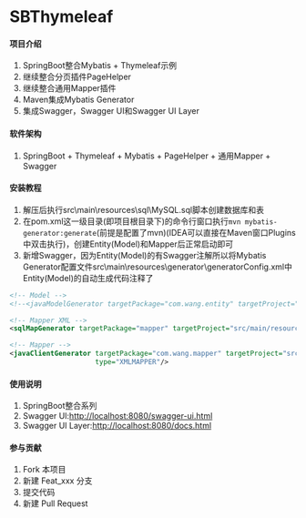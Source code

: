 # SBThymeleaf

#### 项目介绍

1. SpringBoot整合Mybatis + Thymeleaf示例
2. 继续整合分页插件PageHelper
3. 继续整合通用Mapper插件
4. Maven集成Mybatis Generator
5. 集成Swagger，Swagger UI和Swagger UI Layer

#### 软件架构

1. SpringBoot + Thymeleaf + Mybatis + PageHelper + 通用Mapper + Swagger

#### 安装教程

1. 解压后执行src\main\resources\sql\MySQL.sql脚本创建数据库和表
2. 在pom.xml这一级目录(即项目根目录下)的命令行窗口执行```
                                 mvn mybatis-generator:generate
                                 ```(前提是配置了mvn)(IDEA可以直接在Maven窗口Plugins中双击执行)，创建Entity(Model)和Mapper后正常启动即可
3. 新增Swagger，因为Entity(Model)的有Swagger注解所以将Mybatis Generator配置文件src\main\resources\generator\generatorConfig.xml中Entity(Model)的自动生成代码注释了
```Xml
<!-- Model -->
<!--<javaModelGenerator targetPackage="com.wang.entity" targetProject="src/main/java"/>-->

<!-- Mapper XML -->
<sqlMapGenerator targetPackage="mapper" targetProject="src/main/resources"/>

<!-- Mapper -->
<javaClientGenerator targetPackage="com.wang.mapper" targetProject="src/main/java"
                     type="XMLMAPPER"/>
```

#### 使用说明

1. SpringBoot整合系列
2. Swagger UI:[http://localhost:8080/swagger-ui.html](http://localhost:8080/swagger-ui.html)
3. Swagger UI Layer:[http://localhost:8080/docs.html](http://localhost:8080/docs.html)

#### 参与贡献

1. Fork 本项目
2. 新建 Feat_xxx 分支
3. 提交代码
4. 新建 Pull Request

